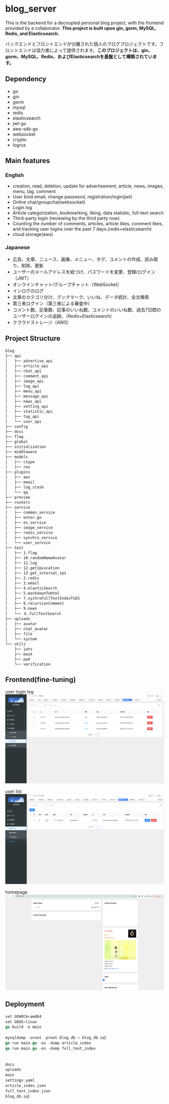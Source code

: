 # blog_server
This is the backend for a decoupled personal blog project, with the frontend provided by a collaborator. **This project is built upon gin, gorm, MySQL, Redis, and Elasticsearch.**

バックエンドとフロントエンドが分離された個人のブログプロジェクトです。フロントエンドは協力者によって提供されます。**このプロジェクトは、gin、gorm、MySQL、Redis、およびElasticsearchを基盤として構築されています。**

## Dependency
- go
- gin
- gorm
- mysql
- redis
- elasticsearch
- jwt-go
- aws-sdk-go
- websocket
- crypto
- logrus

## Main features
### English
- creation, read, deletion, update for advertisement, article, news, images, menu, tag, comment
- User bind email, change password, registration/login(jwt)
- Online chat/groupchat(websocket)
- Login log
- Article categorization, bookmarking, liking, data statistic, full-text search
- Third-party login (reviewing by the third party now)
- Counting the number of comments, articles, article likes, comment likes, and tracking user logins over the past 7 days.(redis+elasticsearch)
- cloud storage(aws)

### Japanese
- 広告、文章、ニュース、画像、メニュー、タグ、コメントの作成、読み取り、削除、更新
- ユーザーのメールアドレスを紐づけ、パスワードを変更、登録/ログイン（JWT）
- オンラインチャット/グループチャット（WebSocket）
- インログのログ
- 文章のカテゴリ分け、ブックマーク、いいね、データ統計、全文検索
- 第三者ログイン（第三者による審査中）
- コメント数、記事数、記事のいいね数、コメントのいいね数、過去7日間のユーザーログインの追跡。（Redis+Elasticsearch）
- クラウドストレージ（AWS）

## Project Structure
```
blog
├── api
│   ├── advertise_api
│   ├── article_api
│   ├── chat_api
│   ├── comment_api
│   ├── image_api
│   ├── log_api
│   ├── menu_api
│   ├── message_api
│   ├── news_api
│   ├── setting_api
│   ├── statistic_api
│   ├── tag_api
│   └── user_api
├── config
├── docs
├── flag
├── global
├── initialization
├── middleware
├── models
│   ├── ctype
│   ├── res
├── plugins
│   ├── aws
│   ├── email
│   ├── log_stash
│   └── qq
├── preview
├── routers
├── service
│   ├── common_service
│   ├── enter.go
│   ├── es_service
│   ├── image_service
│   ├── redis_service
│   ├── synchro_service
│   └── user_service
├── test
│   ├── 1.flag
│   ├── 10.randomNameAvatar
│   ├── 11.log
│   ├── 12.getIpLocation
│   ├── 13.get_internal_ips
│   ├── 2.redis
│   ├── 3.email
│   ├── 4.elasticSearch
│   ├── 5.markdownToHtml
│   ├── 7.sychroFullTextIndexToES
│   ├── 8.recursionComment
│   ├── 9.news
│   └── ６.fullTextSearch
├── uploads
│   ├── avatar
│   ├── chat_avatar
│   ├── file
│   └── system
└── utils
    ├── jwts
    ├── mask
    ├── pwd
    └── verification
```

## Frontend(fine-tuning)
user login log
![user login log](preview/pre1.png)

user list
![user list](preview/pre2.png)

homepage
![homepage](preview/pre3.png)

## Deployment
```go
set GOARCH=amd64
set GOOS=linux
go build -o main

mysqldump -uroot -proot blog_db > blog_db.sql
go run main.go -es -dump article_index
go run main.go -es -dump full_text_index


docs
uploads
main
settings.yaml
article_index.json
full_text_index.json
blog_db.sql
```





